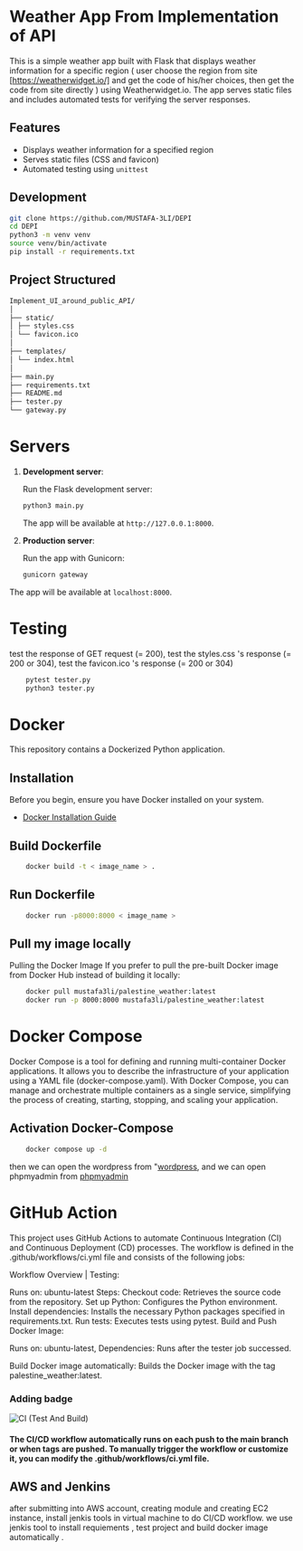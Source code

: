 # Weather App From Implementation of API

This is a simple weather app built with Flask that displays weather information for a specific region ( user choose the region from site [https://weatherwidget.io/] and get the code of his/her choices, then get the code from site directly ) using Weatherwidget.io. The app serves static files and includes automated tests for verifying the server responses.

## Features

- Displays weather information for a specified region
- Serves static files (CSS and favicon)
- Automated testing using `unittest`

## Development

```bash
git clone https://github.com/MUSTAFA-3LI/DEPI
cd DEPI
python3 -m venv venv
source venv/bin/activate
pip install -r requirements.txt
```

## Project Structured
```bash
Implement_UI_around_public_API/
│
├── static/
│ ├── styles.css
│ └── favicon.ico
│
├── templates/
│ └── index.html
│
├── main.py
├── requirements.txt
├── README.md
├── tester.py
└── gateway.py

```

# Servers

1. **Development server**:

    Run the Flask development server:

    ```bash
    python3 main.py
    ```

    The app will be available at `http://127.0.0.1:8000`.

2. **Production server**:

    Run the app with Gunicorn:

    ```bash
    gunicorn gateway
    ```

The app will be available at `localhost:8000`.


# Testing 

test the response of GET request (= 200), 
test the styles.css 's response (= 200 or 304), 
test the favicon.ico 's response (= 200 or 304)

```bash
    pytest tester.py
    python3 tester.py
```


# Docker 

This repository contains a Dockerized Python application.

## Installation

Before you begin, ensure you have Docker installed on your system.

- [Docker Installation Guide](https://docs.docker.com/engine/install/)

## Build Dockerfile
```bash
    docker build -t < image_name > .
```

## Run Dockerfile
```bash
    docker run -p8000:8000 < image_name >
```

## Pull my image locally
Pulling the Docker Image
If you prefer to pull the pre-built Docker image from Docker Hub instead of building it locally:

```bash
    docker pull mustafa3li/palestine_weather:latest
    docker run -p 8000:8000 mustafa3li/palestine_weather:latest
```

# Docker Compose
Docker Compose is a tool for defining and running multi-container Docker applications. It allows you to describe the infrastructure of your application using a YAML file (docker-compose.yaml). With Docker Compose, you can manage and orchestrate multiple containers as a single service, simplifying the process of creating, starting, stopping, and scaling your application.

## Activation Docker-Compose

```bash
    docker compose up -d
```
then we can open the wordpress from "[wordpress](http://localhost:5001/),
and we can open phpmyadmin from [phpmyadmin](http://localhost:7001/)

# GitHub Action

This project uses GitHub Actions to automate Continuous Integration (CI) and Continuous Deployment (CD) processes. The workflow is defined in the .github/workflows/ci.yml file and consists of the following jobs:

Workflow Overview |
Testing:

Runs on: ubuntu-latest
Steps:
Checkout code: Retrieves the source code from the repository.
Set up Python: Configures the Python environment.
Install dependencies: Installs the necessary Python packages specified in requirements.txt.
Run tests: Executes tests using pytest.
Build and Push Docker Image:

Runs on: ubuntu-latest, 
Dependencies: Runs after the tester job successed. 

Build Docker image automatically: Builds the Docker image with the tag palestine_weather:latest.

### Adding badge

![ CI (Test And Build) ](https://github.com/MUSTAFA-3LI/DEPI/actions/workflows/git_action.yml/badge.svg)



#### The CI/CD workflow automatically runs on each push to the main branch or when tags are pushed. To manually trigger the workflow or customize it, you can modify the .github/workflows/ci.yml file.

## AWS and Jenkins
after submitting into AWS account, creating module and creating EC2 instance, install jenkis tools in virtual machine to do CI/CD workflow.
we use jenkis tool to install requiements , test project and build docker image automatically .


